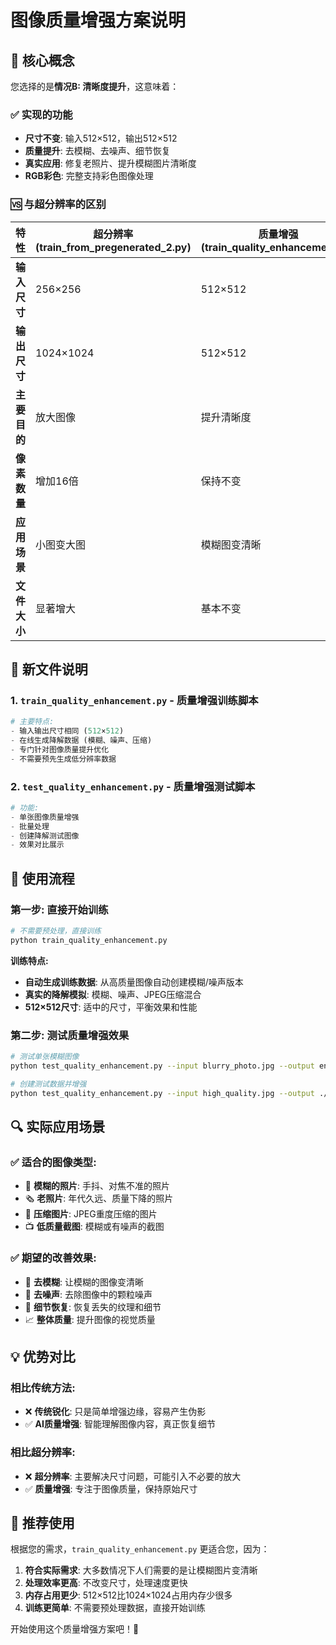 # 图像质量增强方案说明

## 🎯 核心概念

您选择的是**情况B: 清晰度提升**，这意味着：

### ✅ 实现的功能
- **尺寸不变**: 输入512×512，输出512×512
- **质量提升**: 去模糊、去噪声、细节恢复
- **真实应用**: 修复老照片、提升模糊图片清晰度
- **RGB彩色**: 完整支持彩色图像处理

### 🆚 与超分辨率的区别

| 特性 | 超分辨率(train_from_pregenerated_2.py) | 质量增强(train_quality_enhancement.py) |
|------|----------------------------------------|----------------------------------------|
| **输入尺寸** | 256×256 | 512×512 |
| **输出尺寸** | 1024×1024 | 512×512 |
| **主要目的** | 放大图像 | 提升清晰度 |
| **像素数量** | 增加16倍 | 保持不变 |
| **应用场景** | 小图变大图 | 模糊图变清晰 |
| **文件大小** | 显著增大 | 基本不变 |

## 📁 新文件说明

### 1. `train_quality_enhancement.py` - 质量增强训练脚本
```python
# 主要特点:
- 输入输出尺寸相同 (512×512)
- 在线生成降解数据 (模糊、噪声、压缩)
- 专门针对图像质量提升优化
- 不需要预先生成低分辨率数据
```

### 2. `test_quality_enhancement.py` - 质量增强测试脚本
```python
# 功能:
- 单张图像质量增强
- 批量处理
- 创建降解测试图像
- 效果对比展示
```

## 🚀 使用流程

### 第一步: 直接开始训练
```bash
# 不需要预处理，直接训练
python train_quality_enhancement.py
```

**训练特点:**
- **自动生成训练数据**: 从高质量图像自动创建模糊/噪声版本
- **真实的降解模拟**: 模糊、噪声、JPEG压缩混合
- **512×512尺寸**: 适中的尺寸，平衡效果和性能

### 第二步: 测试质量增强效果
```bash
# 测试单张模糊图像
python test_quality_enhancement.py --input blurry_photo.jpg --output enhanced.png --mode single

# 创建测试数据并增强
python test_quality_enhancement.py --input high_quality.jpg --output ./test --mode test_degraded
```

## 🔍 实际应用场景

### ✅ 适合的图像类型:
- 📸 **模糊的照片**: 手抖、对焦不准的照片
- 🗞️ **老照片**: 年代久远、质量下降的照片
- 💾 **压缩图片**: JPEG重度压缩的图片
- 📺 **低质量截图**: 模糊或有噪声的截图

### ✅ 期望的改善效果:
- 🌟 **去模糊**: 让模糊的图像变清晰
- 🧹 **去噪声**: 去除图像中的颗粒噪声
- 🎨 **细节恢复**: 恢复丢失的纹理和细节
- 📈 **整体质量**: 提升图像的视觉质量

## 💡 优势对比

### 相比传统方法:
- ❌ **传统锐化**: 只是简单增强边缘，容易产生伪影
- ✅ **AI质量增强**: 智能理解图像内容，真正恢复细节

### 相比超分辨率:
- ❌ **超分辨率**: 主要解决尺寸问题，可能引入不必要的放大
- ✅ **质量增强**: 专注于图像质量，保持原始尺寸

## 🎯 推荐使用

根据您的需求，`train_quality_enhancement.py` 更适合您，因为：

1. **符合实际需求**: 大多数情况下人们需要的是让模糊图片变清晰
2. **处理效率更高**: 不改变尺寸，处理速度更快
3. **内存占用更少**: 512×512比1024×1024占用内存少很多
4. **训练更简单**: 不需要预处理数据，直接开始训练

开始使用这个质量增强方案吧！🚀
